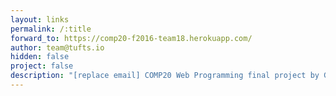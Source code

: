 ```yaml
---
layout: links
permalink: /:title
forward_to: https://comp20-f2016-team18.herokuapp.com/
author: team@tufts.io
hidden: false
project: false
description: "[replace email] COMP20 Web Programming final project by Ge Gao, Jianjie Liu, Ed Simendinger, and John Fairfield-Sonn"
---
```

